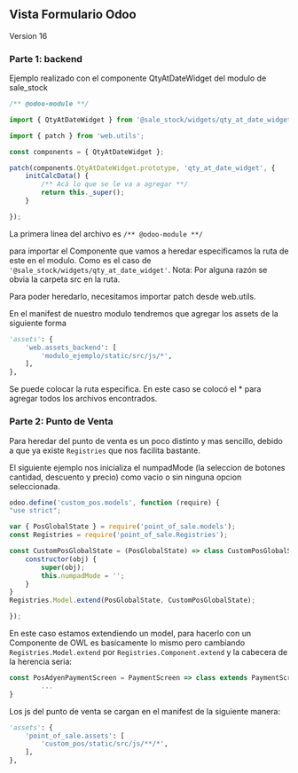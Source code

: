 ## Vista Formulario Odoo

Version 16

### Parte 1: backend

Ejemplo realizado con el componente QtyAtDateWidget del modulo de sale_stock

```js
/** @odoo-module **/

import { QtyAtDateWidget } from '@sale_stock/widgets/qty_at_date_widget';

import { patch } from 'web.utils';

const components = { QtyAtDateWidget };

patch(components.QtyAtDateWidget.prototype, 'qty_at_date_widget', {
    initCalcData() {
        /** Acá lo que se le va a agregar **/
        return this._super();
    }

});


```

La primera linea del archivo es `/** @odoo-module **/`

para importar el Componente que vamos a heredar especificamos la ruta de este en el modulo.
Como es el caso de `'@sale_stock/widgets/qty_at_date_widget'`. 
Nota: Por alguna razón se obvia la carpeta src en la ruta.

Para poder heredarlo, necesitamos importar patch desde web.utils.

En el manifest de nuestro modulo tendremos que agregar los assets de la siguiente forma

```python
'assets': {
    'web.assets_backend': [
        'modulo_ejemplo/static/src/js/*',
    ],
},
```

Se puede colocar la ruta especifica. En este caso se colocó el * para agregar todos los archivos encontrados.


### Parte 2: Punto de Venta

Para heredar del punto de venta es un poco distinto y mas sencillo, debido a que ya existe ```Registries``` que nos facilita bastante.


El siguiente ejemplo nos inicializa el numpadMode (la seleccion de botones cantidad, descuento y precio) como vacio o sin ninguna opcion seleccionada.

```js
odoo.define('custom_pos.models', function (require) {
"use strict";

var { PosGlobalState } = require('point_of_sale.models');
const Registries = require('point_of_sale.Registries');

const CustomPosGlobalState = (PosGlobalState) => class CustomPosGlobalState extends PosGlobalState {
    constructor(obj) {
        super(obj);
        this.numpadMode = '';
    }
}
Registries.Model.extend(PosGlobalState, CustomPosGlobalState);

});
```
En este caso estamos extendiendo un model, para hacerlo con un Componente de OWL es basicamente lo mismo pero cambiando ```Registries.Model.extend``` por ```Registries.Component.extend``` y la cabecera de la herencia seria:

```js
const PosAdyenPaymentScreen = PaymentScreen => class extends PaymentScreen {
        ...
}

```

Los js del punto de venta se cargan en el manifest de la siguiente manera:
```python
'assets': {
    'point_of_sale.assets': [
        'custom_pos/static/src/js/**/*',
    ],
},
```



